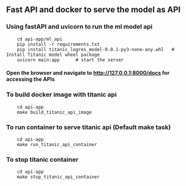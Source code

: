 ## Fast API and docker to serve the model as API

### Using fastAPI and uvicorn to run the ml model api
        cd api-app/ml_api
        pip install -r requirements.txt
        pip install titanic_logres_model-0.0.1-py3-none-any.whl   # Install Titanic model wheel package
        uvicorn main:app      # start the server

#### Open the browser and navigate to http://127.0.0.1:8000/docs for accessing the APIs

### To build docker image with titanic api
        cd api-app
        make build_titanic_api_image

### To run container to serve titanic api (Default make task)
        cd api-app
        make run_titanic_api_container

### To stop titanic container
        cd api-app
        make stop_titanic_api_container
